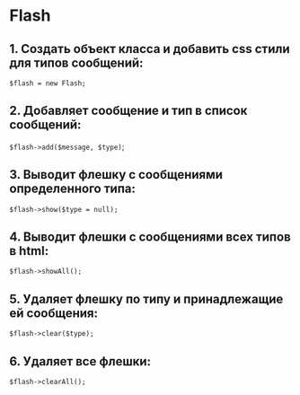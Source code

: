# Flash

## 1. Создать объект класса и добавить css стили для типов сообщений:
`$flash = new Flash;`

## 2. Добавляет сообщение и тип в список сообщений:
`$flash->add($message, $type)`;

## 3. Выводит флешку с сообщениями определенного типа:

`$flash->show($type = null);`

## 4. Выводит флешки с сообщениями всех типов в html:
`$flash->showAll();`

## 5. Удаляет флешку по типу и принадлежащие ей сообщения:
`$flash->clear($type);`

## 6. Удаляет все флешки:
`$flash->clearAll();`
